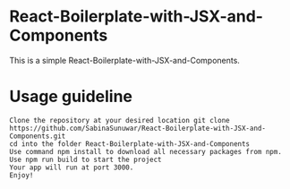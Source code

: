 # React-Boilerplate-with-JSX-and-Components

This is a simple React-Boilerplate-with-JSX-and-Components.

# Usage guideline

    Clone the repository at your desired location git clone https://github.com/SabinaSunuwar/React-Boilerplate-with-JSX-and-Components.git
    cd into the folder React-Boilerplate-with-JSX-and-Components
    Use command npm install to download all necessary packages from npm.
    Use npm run build to start the project
    Your app will run at port 3000.
    Enjoy!

